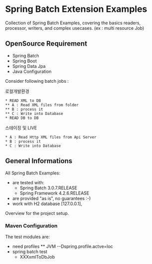 #  Spring Batch Extension Examples

Collection of Spring Batch Examples, covering the basics
readers, processor, writers, and complex usecases.
(ex : multi resource Job)

## OpenSource Requirement
* Spring Batch
* Spring Boot
* Spring Data Jpa
* Java Configuration

Consider following batch jobs :

로컬개발환경
```
* READ XML to DB
** A : Read XML files from folder
** B : process it
** C : Write into Database
* READ DB to DB

```
스테이징 및 LIVE
```
* A : Read Http XML files from Api Server
* B : process it
* C : Write into Database
```
## General Informations

All Spring Batch Examples:

* are tested with:
  * Spring Batch 3.0.7.RELEASE
  * Spring Framework 4.2.6.RELEASE
* are provided "as is", no guarantees :-)
* work with H2 database [127.0.0.1],

Overview for the project setup.

### Maven Configuration

The test modules are:

* need profiles
** JVM --Dspring.profile.actve=loc
* spring batch test
    * XXXxmlToDbJob

